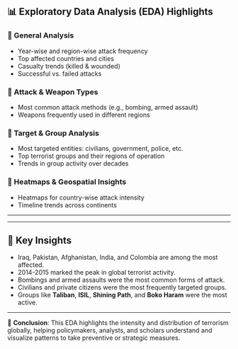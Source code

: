## 📊 Exploratory Data Analysis (EDA) Highlights

### 🔹 General Analysis
- Year-wise and region-wise attack frequency
- Top affected countries and cities
- Casualty trends (killed & wounded)
- Successful vs. failed attacks

### 🔹 Attack & Weapon Types
- Most common attack methods (e.g., bombing, armed assault)
- Weapons frequently used in different regions

### 🔹 Target & Group Analysis
- Most targeted entities: civilians, government, police, etc.
- Top terrorist groups and their regions of operation
- Trends in group activity over decades

### 🔹 Heatmaps & Geospatial Insights
- Heatmaps for country-wise attack intensity
- Timeline trends across continents

---

---

## 📌 Key Insights

- Iraq, Pakistan, Afghanistan, India, and Colombia are among the most affected.
- 2014-2015 marked the peak in global terrorist activity.
- Bombings and armed assaults were the most common forms of attack.
- Civilians and private citizens were the most frequently targeted groups.
- Groups like **Taliban**, **ISIL**, **Shining Path**, and **Boko Haram** were the most active.

---

📌 **Conclusion**: This EDA highlights the intensity and distribution of terrorism globally, helping policymakers, analysts, and scholars understand and visualize patterns to take preventive or strategic measures.
